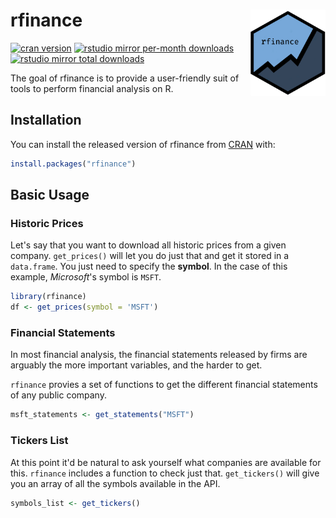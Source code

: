 
# rfinance <img src="man/figures/logo.png" align="right" width="120" />

<!-- badges: start -->

[![cran version](http://www.r-pkg.org/badges/version/rfinance)](https://cran.r-project.org/package=rfinance)
[![rstudio mirror per-month downloads](http://cranlogs.r-pkg.org/badges/rfinance)](https://github.com/metacran/cranlogs.app)
[![rstudio mirror total downloads](http://cranlogs.r-pkg.org/badges/grand-total/rfinance?color=yellowgreen)](https://github.com/metacran/cranlogs.app)


<!-- badges: end -->

The goal of rfinance is to provide a user-friendly suit of tools to perform financial analysis on R.

## Installation

You can install the released version of rfinance from [CRAN](https://CRAN.R-project.org) with:

``` r
install.packages("rfinance")
```

## Basic Usage

### Historic Prices

Let's say that you want to download all historic prices from a given company. `get_prices()` will let you do just that and get it stored in a `data.frame`. You just need to specify the **symbol**. In the case of this example, *Microsoft*'s symbol is `MSFT`.

``` r
library(rfinance)
df <- get_prices(symbol = 'MSFT')
```

### Financial Statements

In most financial analysis, the financial statements released by firms are arguably the more important variables, and the harder to get.

`rfinance` provies a set of functions to get the different financial statements of any public company.

```r
msft_statements <- get_statements("MSFT")
```

### Tickers List

At this point it'd be natural to ask yourself what companies are available for this. `rfinance` includes a function to check just that. `get_tickers()` will give you an array of all the symbols available in the API.

```r
symbols_list <- get_tickers()
```

